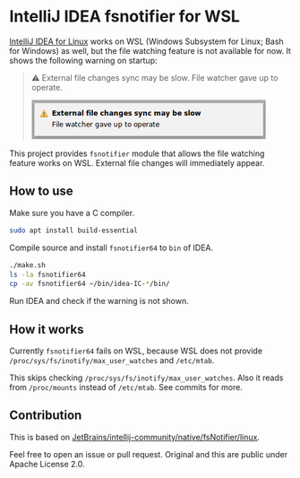 # IntelliJ IDEA fsnotifier for WSL

[IntelliJ IDEA for Linux](https://www.jetbrains.com/idea/download/#section=linux) works on WSL (Windows Subsystem for Linux; Bash for Windows) as well, but the file watching feature is not available for now. It shows the following warning on startup:

> ⚠️ External file changes sync may be slow.
> File watcher gave up to operate.
>
> ![screenshot](idea-wsl-warning.png)

This project provides `fsnotifier` module that allows the file watching feature works on WSL.
External file changes will immediately appear.


## How to use

Make sure you have a C compiler.

```sh
sudo apt install build-essential
```

Compile source and install `fsnotifier64` to `bin` of IDEA.

```sh
./make.sh
ls -la fsnotifier64
cp -av fsnotifier64 ~/bin/idea-IC-*/bin/
```

Run IDEA and check if the warning is not shown.


## How it works

Currently `fsnotifier64` fails on WSL, because WSL does not provide `/proc/sys/fs/inotify/max_user_watches` and `/etc/mtab`.

This skips checking `/proc/sys/fs/inotify/max_user_watches`.
Also it reads from `/proc/mounts` instead of `/etc/mtab`.
See commits for more.


## Contribution

This is based on [JetBrains/intellij-community/native/fsNotifier/linux](https://github.com/JetBrains/intellij-community/tree/master/native/fsNotifier/linux).

Feel free to open an issue or pull request.
Original and this are public under Apache License 2.0.
